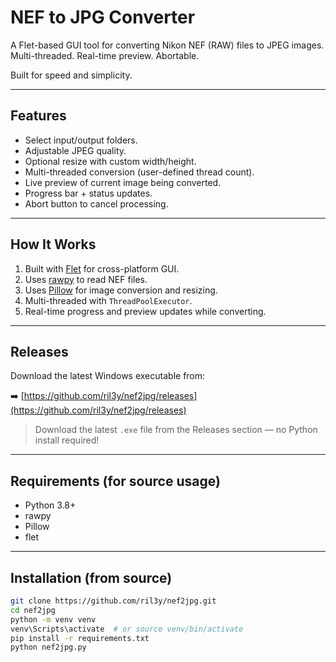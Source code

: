 # NEF to JPG Converter

A Flet-based GUI tool for converting Nikon NEF (RAW) files to JPEG images.  
Multi-threaded. Real-time preview. Abortable.

Built for speed and simplicity.

---

## Features

- Select input/output folders.
- Adjustable JPEG quality.
- Optional resize with custom width/height.
- Multi-threaded conversion (user-defined thread count).
- Live preview of current image being converted.
- Progress bar + status updates.
- Abort button to cancel processing.

---

## How It Works

1. Built with [Flet](https://flet.dev/) for cross-platform GUI.
2. Uses [rawpy](https://pypi.org/project/rawpy/) to read NEF files.
3. Uses [Pillow](https://pypi.org/project/Pillow/) for image conversion and resizing.
4. Multi-threaded with `ThreadPoolExecutor`.
5. Real-time progress and preview updates while converting.

---

## Releases

Download the latest Windows executable from:

➡️ [https://github.com/ril3y/nef2jpg/releases](https://github.com/ril3y/nef2jpg/releases)

> Download the latest `.exe` file from the Releases section — no Python install required!

---

## Requirements (for source usage)

- Python 3.8+
- rawpy
- Pillow
- flet

---

## Installation (from source)

```bash
git clone https://github.com/ril3y/nef2jpg.git
cd nef2jpg
python -m venv venv
venv\Scripts\activate  # or source venv/bin/activate
pip install -r requirements.txt
python nef2jpg.py
